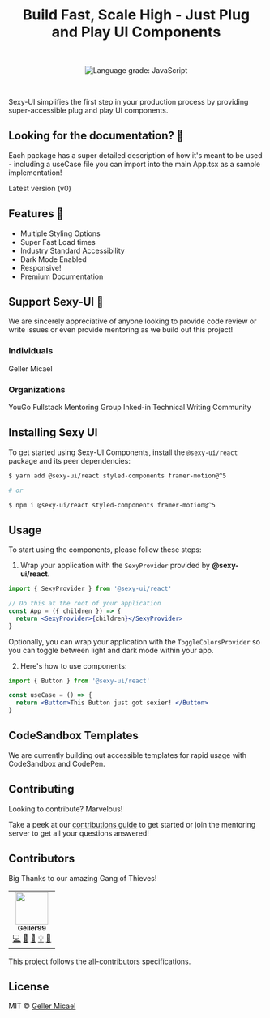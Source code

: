 <p align="center">
  <a href="https://github.com/Geller99/Sexy-Ui">
   
  </a>
</p>

<h1 align="center">Build Fast, Scale High -  Just Plug and Play UI Components </h1>

<br>

<p align="center">
  <img alt="Language grade: JavaScript" src="https://img.shields.io/lgtm/grade/javascript/g/chakra-ui/chakra-ui.svg?logo=lgtm&logoWidth=18"/>
</p>
<br />

Sexy-UI simplifies the first step in your production process by providing super-accessible plug and play UI components.

## Looking for the documentation? 📝

Each package has a super detailed description of how it's meant to be used - including a useCase file you can import into the main App.tsx as a sample implementation!

Latest version (v0)

## Features 🚀

- Multiple Styling Options
- Super Fast Load times
- Industry Standard Accessibility
- Dark Mode Enabled
- Responsive!
- Premium Documentation

## Support Sexy-UI 💖

We are sincerely appreciative of anyone looking to provide code review or write issues or even provide mentoring as we build out this project!

### Individuals

Geller Micael

### Organizations

YouGo Fullstack Mentoring Group
Inked-in Technical Writing Community

## Installing Sexy UI

To get started using Sexy-UI Components, install the
`@sexy-ui/react` package and its peer dependencies:

```sh
$ yarn add @sexy-ui/react styled-components framer-motion@^5

# or

$ npm i @sexy-ui/react styled-components framer-motion@^5
```

## Usage

To start using the components, please follow these steps:

1. Wrap your application with the `SexyProvider` provided by
   **@sexy-ui/react**.

```jsx
import { SexyProvider } from '@sexy-ui/react'

// Do this at the root of your application
const App = ({ children }) => {
  return <SexyProvider>{children}</SexyProvider>
}
```

Optionally, you can wrap your application with the `ToggleColorsProvider` so you
can toggle between light and dark mode within your app.

2. Here's how to use components:

```jsx
import { Button } from '@sexy-ui/react'

const useCase = () => {
  return <Button>This Button just got sexier! </Button>
}
```

## CodeSandbox Templates

We are currently building out accessible templates for rapid usage with CodeSandbox and CodePen.

## Contributing

Looking to contribute? Marvelous!

Take a peek at our [contributions guide](https://github.com/YouGoDevs/Sexy-UI/blob/QA/contributionsguide.md) to get started or join the mentoring server to get all your questions answered!

## Contributors

Big Thanks to our amazing Gang of Thieves!

<!-- ALL-CONTRIBUTORS-LIST:START - Do not remove or modify this section -->
<!-- prettier-ignore-start -->
<!-- markdownlint-disable -->
<table>
  <tr>
    <td align="center"><a href="https://github.com/Geller99"><img src="/" width="64px;" alt=""/><br /><sub><b>Geller99</b></sub></a><br /><a href="https://github.com/chakra-ui/chakra-ui/commits?author=segunadebayo" title="Code">💻</a> <a href="#maintenance-gellermicael" title="Maintenance">🚧</a> <a href="https://github.com/sexy-uicommits?author=gellermicael" title="Documentation">📖</a> <a href="#example-gellermicael" title="Examples">💡</a> <a href="#design-gellermicael" title="Design">🎨</a></td>
    
  </tr>
  
</table>

<!-- markdownlint-restore -->
<!-- prettier-ignore-end -->

<!-- ALL-CONTRIBUTORS-LIST:END -->

This project follows the
[all-contributors](https://github.com/all-contributors/all-contributors)
specifications.

## License

MIT © [Geller Micael](https://github.com/Geller99)
